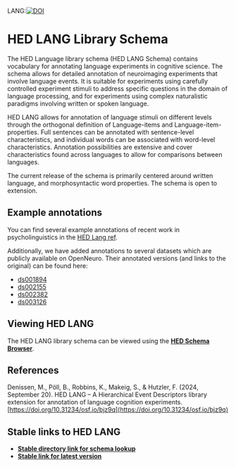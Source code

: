 LANG:[![DOI](https://zenodo.org/badge/DOI/10.5281/zenodo.13987483.svg)](https://doi.org/10.5281/zenodo.13987483)

# HED LANG Library Schema

 The HED Language library schema (HED LANG Schema) contains vocabulary for annotating language experiments in cognitive science. The schema allows for detailed annotation of neuroimaging experiments that involve language events. It is suitable for experiments using carefully controlled experiment stimuli to address specific questions in the domain of language processing, and for experiments using complex naturalistic paradigms involving written or spoken language.

HED LANG allows for annotation of language stimuli on different levels through the orthogonal definition of Language-items and Language-item-properties. Full sentences can be annotated with sentence-level characteristics, and individual words can be associated with word-level characteristics. Annotation possibilities are extensive and cover characteristics found across languages to allow for comparisons between languages.

The current release of the schema is primarily centered around written language, and morphosyntactic word properties. The schema is open to extension.

## Example annotations

You can find several example annotations of recent work in psycholinguistics in the [HED Lang ref](https://www.nature.com/articles/s41597-024-04282-0#:~:text=The%20HED%20LANG%20extension%20will,readily%20reused%20for%20further%20analysis).

Additionally, we have added annotations to several datasets which are publicly available on OpenNeuro. Their annotated versions (and links to the original) can be found here:

- [ds001894](https://data.anc.plus.ac.at/bids-datasets/openneuro/ds001894)
- [ds002155](https://data.anc.plus.ac.at/bids-datasets/openneuro/ds002155)
- [ds002382](https://data.anc.plus.ac.at/bids-datasets/openneuro/ds002382)
- [ds003126](https://data.anc.plus.ac.at/bids-datasets/openneuro/ds003126)

## Viewing HED LANG

The HED LANG library schema can be viewed using the [**HED Schema Browser**](https://www.hedtags.org/display_hed.html).

## References

Denissen, M., Pöll, B., Robbins, K., Makeig, S., & Hutzler, F. (2024, September 20). HED LANG – A Hierarchical Event Descriptors library extension for annotation of language cognition experiments. [https://doi.org/10.31234/osf.io/bjz9q](https://doi.org/10.31234/osf.io/bjz9q)

## Stable links to HED LANG

- [**Stable directory link for schema lookup**](https://github.com/hed-standard/hed-schemas/tree/main/library_schemas/lang/hedxml)
- [**Stable link for latest version**](https://raw.githubusercontent.com/hed-standard/hed-schemas/main/library_schemas/lang/hedxml/HED_lang_Latest.xml)
